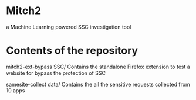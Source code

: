 # Mitch2
a Machine Learning powered SSC investigation tool

# Contents of the repository
mitch2-ext-bypass SSC/
Contains the standalone Firefox extension to test a website for bypass the protection of SSC

samesite-collect data/
Contains the all the sensitive requests collected from 10 apps 

